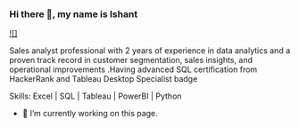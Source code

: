 ### Hi there 👋, my name is Ishant
[![]](https://www.google.com/url?sa=i&url=https%3A%2F%2Fgiphy.com%2Fexplore%2Fdata-analyst&psig=AOvVaw3DSaWisIZgT9QB6KzjMuny&ust=1721506491287000&source=images&cd=vfe&opi=89978449&ved=0CBMQjRxqFwoTCLioz831s4cDFQAAAAAdAAAAABAW)

Sales analyst professional with 2 years of experience in data analytics and a proven track record in customer segmentation, sales insights, and operational improvements .Having advanced  SQL certification from HackerRank and Tableau Desktop Specialist badge

Skills: Excel | SQL | Tableau | PowerBI | Python

- 🔭 I’m currently working on this page. 














